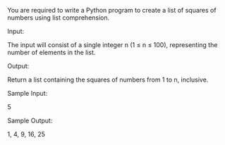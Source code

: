 You are required to write a Python program to create a list of squares of numbers using list comprehension.

Input:

The input will consist of a single integer n (1 ≤ n ≤ 100), representing the number of elements in the list.

Output:

Return a list containing the squares of numbers from 1 to n, inclusive.

Sample Input:

5

Sample Output:

1, 4, 9, 16, 25